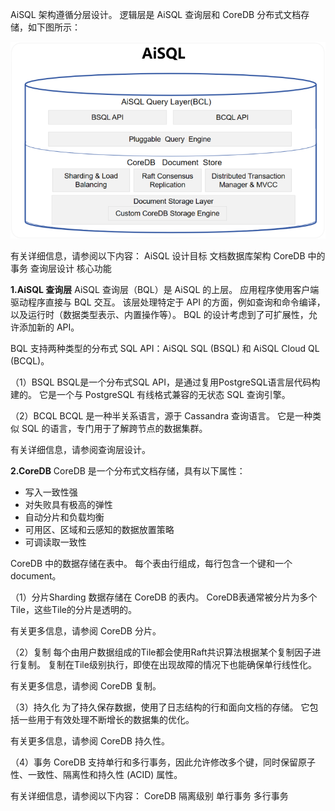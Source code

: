 AiSQL 架构遵循分层设计。 逻辑层是 AiSQL 查询层和 CoreDB 分布式文档存储，如下图所示：

![](../assets/chapter9/13.png)

有关详细信息，请参阅以下内容：
AiSQL 设计目标
文档数据库架构
CoreDB 中的事务
查询层设计
核心功能

**1.AiSQL 查询层**
AiSQL 查询层（BQL）是 AiSQL 的上层。 应用程序使用客户端驱动程序直接与 BQL 交互。 该层处理特定于 API 的方面，例如查询和命令编译，以及运行时（数据类型表示、内置操作等）。 BQL 的设计考虑到了可扩展性，允许添加新的 API。

BQL 支持两种类型的分布式 SQL API：AiSQL SQL (BSQL) 和 AiSQL Cloud QL (BCQL)。

（1）BSQL
BSQL是一个分布式SQL API，是通过复用PostgreSQL语言层代码构建的。 它是一个与 PostgreSQL 有线格式兼容的无状态 SQL 查询引擎。

（2）BCQL
BCQL 是一种半关系语言，源于 Cassandra 查询语言。 它是一种类似 SQL 的语言，专门用于了解跨节点的数据集群。

有关详细信息，请参阅查询层设计。

**2.CoreDB**
CoreDB 是一个分布式文档存储，具有以下属性：

* 写入一致性强
* 对失败具有极高的弹性
* 自动分片和负载均衡
* 可用区、区域和云感知的数据放置策略
* 可调读取一致性

CoreDB 中的数据存储在表中。 每个表由行组成，每行包含一个键和一个document。

（1）分片Sharding
数据存储在 CoreDB 的表内。 CoreDB表通常被分片为多个Tile，这些Tile的分片是透明的。

有关更多信息，请参阅 CoreDB 分片。

（2）复制
每个由用户数据组成的Tile都会使用Raft共识算法根据某个复制因子进行复制。 复制在Tile级别执行，即使在出现故障的情况下也能确保单行线性化。

有关更多信息，请参阅 CoreDB 复制。

（3）持久化
为了持久保存数据，使用了日志结构的行和面向文档的存储。 它包括一些用于有效处理不断增长的数据集的优化。

有关更多信息，请参阅 CoreDB 持久性。

（4）事务
CoreDB 支持单行和多行事务，因此允许修改多个键，同时保留原子性、一致性、隔离性和持久性 (ACID) 属性。

有关详细信息，请参阅以下内容：
CoreDB 隔离级别
单行事务
多行事务
